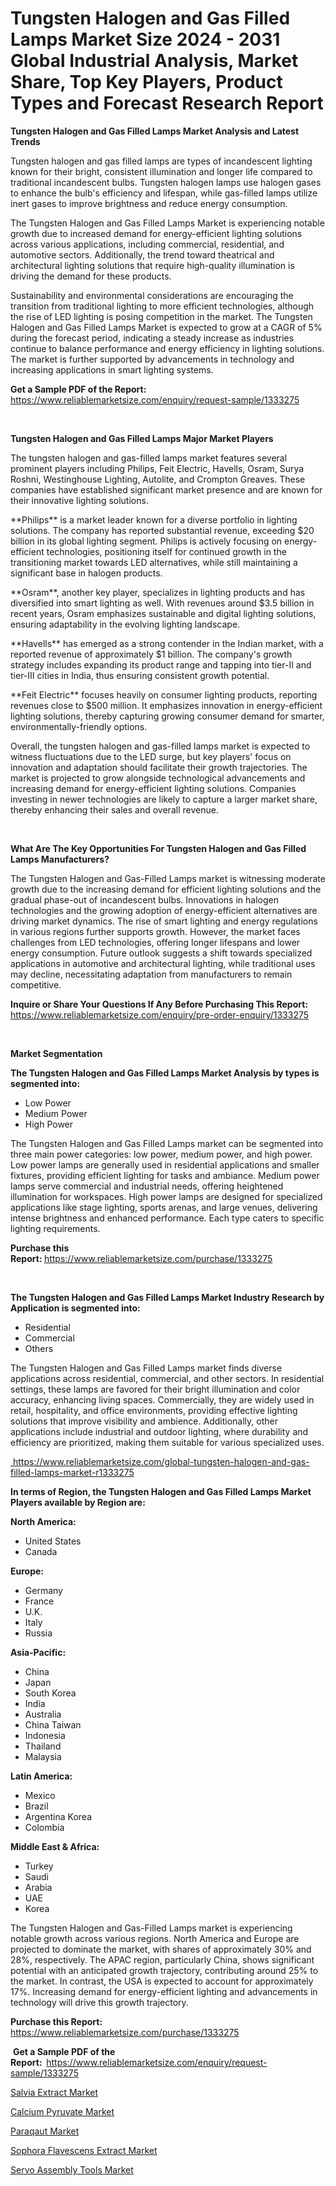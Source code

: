 <p><h1>Tungsten Halogen and Gas Filled Lamps Market Size 2024 - 2031 Global Industrial Analysis, Market Share, Top Key Players, Product Types and Forecast Research Report</h1></p><p><strong>Tungsten Halogen and Gas Filled Lamps Market Analysis and Latest Trends</strong></p>
<p><p>Tungsten halogen and gas filled lamps are types of incandescent lighting known for their bright, consistent illumination and longer life compared to traditional incandescent bulbs. Tungsten halogen lamps use halogen gases to enhance the bulb's efficiency and lifespan, while gas-filled lamps utilize inert gases to improve brightness and reduce energy consumption. </p><p>The Tungsten Halogen and Gas Filled Lamps Market is experiencing notable growth due to increased demand for energy-efficient lighting solutions across various applications, including commercial, residential, and automotive sectors. Additionally, the trend toward theatrical and architectural lighting solutions that require high-quality illumination is driving the demand for these products. </p><p>Sustainability and environmental considerations are encouraging the transition from traditional lighting to more efficient technologies, although the rise of LED lighting is posing competition in the market. The Tungsten Halogen and Gas Filled Lamps Market is expected to grow at a CAGR of 5% during the forecast period, indicating a steady increase as industries continue to balance performance and energy efficiency in lighting solutions. The market is further supported by advancements in technology and increasing applications in smart lighting systems.</p></p>
<p><strong>Get a Sample PDF of the Report:&nbsp;</strong> <a href="https://www.reliablemarketsize.com/enquiry/request-sample/1333275?utm_campaign=1839&utm_medium=2&utm_source=Github&utm_content=ia&utm_term=11122024&utm_id=tungsten-halogen-and-gas-filled-lamps">https://www.reliablemarketsize.com/enquiry/request-sample/1333275</a></p>
<p>&nbsp;</p>
<p><strong>Tungsten Halogen and Gas Filled Lamps Major Market Players</strong></p>
<p><p>The tungsten halogen and gas-filled lamps market features several prominent players including Philips, Feit Electric, Havells, Osram, Surya Roshni, Westinghouse Lighting, Autolite, and Crompton Greaves. These companies have established significant market presence and are known for their innovative lighting solutions.</p><p>**Philips** is a market leader known for a diverse portfolio in lighting solutions. The company has reported substantial revenue, exceeding $20 billion in its global lighting segment. Philips is actively focusing on energy-efficient technologies, positioning itself for continued growth in the transitioning market towards LED alternatives, while still maintaining a significant base in halogen products.</p><p>**Osram**, another key player, specializes in lighting products and has diversified into smart lighting as well. With revenues around $3.5 billion in recent years, Osram emphasizes sustainable and digital lighting solutions, ensuring adaptability in the evolving lighting landscape.</p><p>**Havells** has emerged as a strong contender in the Indian market, with a reported revenue of approximately $1 billion. The company's growth strategy includes expanding its product range and tapping into tier-II and tier-III cities in India, thus ensuring consistent growth potential.</p><p>**Feit Electric** focuses heavily on consumer lighting products, reporting revenues close to $500 million. It emphasizes innovation in energy-efficient lighting solutions, thereby capturing growing consumer demand for smarter, environmentally-friendly options.</p><p>Overall, the tungsten halogen and gas-filled lamps market is expected to witness fluctuations due to the LED surge, but key players' focus on innovation and adaptation should facilitate their growth trajectories. The market is projected to grow alongside technological advancements and increasing demand for energy-efficient lighting solutions. Companies investing in newer technologies are likely to capture a larger market share, thereby enhancing their sales and overall revenue.</p></p>
<p>&nbsp;</p>
<p><strong>What Are The Key Opportunities For Tungsten Halogen and Gas Filled Lamps Manufacturers?</strong></p>
<p><p>The Tungsten Halogen and Gas-Filled Lamps market is witnessing moderate growth due to the increasing demand for efficient lighting solutions and the gradual phase-out of incandescent bulbs. Innovations in halogen technologies and the growing adoption of energy-efficient alternatives are driving market dynamics. The rise of smart lighting and energy regulations in various regions further supports growth. However, the market faces challenges from LED technologies, offering longer lifespans and lower energy consumption. Future outlook suggests a shift towards specialized applications in automotive and architectural lighting, while traditional uses may decline, necessitating adaptation from manufacturers to remain competitive.</p></p>
<p><strong>Inquire or Share Your Questions If Any Before Purchasing This Report:</strong> <a href="https://www.reliablemarketsize.com/enquiry/pre-order-enquiry/1333275?utm_campaign=1839&utm_medium=2&utm_source=Github&utm_content=ia&utm_term=11122024&utm_id=tungsten-halogen-and-gas-filled-lamps">https://www.reliablemarketsize.com/enquiry/pre-order-enquiry/1333275</a></p>
<p>&nbsp;</p>
<p><strong>Market Segmentation</strong></p>
<p><strong>The Tungsten Halogen and Gas Filled Lamps Market Analysis by types is segmented into:</strong></p>
<p><ul><li>Low Power</li><li>Medium Power</li><li>High Power</li></ul></p>
<p><p>The Tungsten Halogen and Gas Filled Lamps market can be segmented into three main power categories: low power, medium power, and high power. Low power lamps are generally used in residential applications and smaller fixtures, providing efficient lighting for tasks and ambiance. Medium power lamps serve commercial and industrial needs, offering heightened illumination for workspaces. High power lamps are designed for specialized applications like stage lighting, sports arenas, and large venues, delivering intense brightness and enhanced performance. Each type caters to specific lighting requirements.</p></p>
<p><strong>Purchase this Report:&nbsp;</strong><a href="https://www.reliablemarketsize.com/purchase/1333275?utm_campaign=1839&utm_medium=2&utm_source=Github&utm_content=ia&utm_term=11122024&utm_id=tungsten-halogen-and-gas-filled-lamps">https://www.reliablemarketsize.com/purchase/1333275</a></p>
<p>&nbsp;</p>
<p><strong>The Tungsten Halogen and Gas Filled Lamps Market Industry Research by Application is segmented into:</strong></p>
<p><ul><li>Residential</li><li>Commercial</li><li>Others</li></ul></p>
<p><p>The Tungsten Halogen and Gas Filled Lamps market finds diverse applications across residential, commercial, and other sectors. In residential settings, these lamps are favored for their bright illumination and color accuracy, enhancing living spaces. Commercially, they are widely used in retail, hospitality, and office environments, providing effective lighting solutions that improve visibility and ambience. Additionally, other applications include industrial and outdoor lighting, where durability and efficiency are prioritized, making them suitable for various specialized uses.</p></p>
<p><a href="https://www.reliablemarketsize.com/global-tungsten-halogen-and-gas-filled-lamps-market-r1333275?utm_campaign=1839&utm_medium=2&utm_source=Github&utm_content=ia&utm_term=11122024&utm_id=tungsten-halogen-and-gas-filled-lamps">&nbsp;https://www.reliablemarketsize.com/global-tungsten-halogen-and-gas-filled-lamps-market-r1333275</a></p>
<p><strong>In terms of Region, the Tungsten Halogen and Gas Filled Lamps Market Players available by Region are:</strong></p>
<p>
    <p> <strong> North America: </strong>
        <ul>
            <li>United States</li>
            <li>Canada</li>
        </ul>
        </p> 
    <p> <strong> Europe: </strong>
        <ul>
            <li>Germany</li>
            <li>France</li>
            <li>U.K.</li>
            <li>Italy</li>
            <li>Russia</li>
        </ul>
        </p> 
    <p> <strong> Asia-Pacific: </strong>
        <ul>
            <li>China</li>
            <li>Japan</li>
            <li>South Korea</li>
            <li>India</li>
            <li>Australia</li>
            <li>China Taiwan</li>
            <li>Indonesia</li>
            <li>Thailand</li>
            <li>Malaysia</li>
        </ul>
        </p> 
    <p> <strong> Latin America: </strong>
        <ul>
            <li>Mexico</li>
            <li>Brazil</li>
            <li>Argentina Korea</li>
            <li>Colombia</li>
        </ul>
        </p> 
    <p> <strong> Middle East & Africa: </strong>
        <ul>
            <li>Turkey</li>
            <li>Saudi</li>
            <li>Arabia</li>
            <li>UAE</li>
            <li>Korea</li>
        </ul>
    </p>
    </p>
<p><p>The Tungsten Halogen and Gas-Filled Lamps market is experiencing notable growth across various regions. North America and Europe are projected to dominate the market, with shares of approximately 30% and 28%, respectively. The APAC region, particularly China, shows significant potential with an anticipated growth trajectory, contributing around 25% to the market. In contrast, the USA is expected to account for approximately 17%. Increasing demand for energy-efficient lighting and advancements in technology will drive this growth trajectory.</p></p>
<p><strong>Purchase this Report: </strong><a href="https://www.reliablemarketsize.com/purchase/1333275?utm_campaign=1839&utm_medium=2&utm_source=Github&utm_content=ia&utm_term=11122024&utm_id=tungsten-halogen-and-gas-filled-lamps">https://www.reliablemarketsize.com/purchase/1333275</a></p>
<p>&nbsp;<strong>Get a Sample PDF of the Report:&nbsp;&nbsp;</strong><a href="https://www.reliablemarketsize.com/enquiry/request-sample/1333275?utm_campaign=1839&utm_medium=2&utm_source=Github&utm_content=ia&utm_term=11122024&utm_id=tungsten-halogen-and-gas-filled-lamps">https://www.reliablemarketsize.com/enquiry/request-sample/1333275</a></p>
<p><strong></strong></p>
<p><p><a href="https://www.linkedin.com/pulse/salvia-extract-market-size-analysis-2024-2031-projected-qqlsc?utm_campaign=1839&utm_medium=2&utm_source=Github&utm_content=ia&utm_term=11122024&utm_id=tungsten-halogen-and-gas-filled-lamps">Salvia Extract Market</a></p><p><a href="https://www.linkedin.com/pulse/market-analysis-calcium-pyruvate-trends-share-growth-expected-rslic?utm_campaign=1839&utm_medium=2&utm_source=Github&utm_content=ia&utm_term=11122024&utm_id=tungsten-halogen-and-gas-filled-lamps">Calcium Pyruvate Market</a></p><p><a href="https://www.linkedin.com/pulse/study-paraqaut-market-offeringdata-concerning-its-size-fz8cc?utm_campaign=1839&utm_medium=2&utm_source=Github&utm_content=ia&utm_term=11122024&utm_id=tungsten-halogen-and-gas-filled-lamps">Paraqaut Market</a></p><p><a href="https://www.linkedin.com/pulse/sophora-flavescens-extract-market-report-projected-12-urr1c?utm_campaign=1839&utm_medium=2&utm_source=Github&utm_content=ia&utm_term=11122024&utm_id=tungsten-halogen-and-gas-filled-lamps">Sophora Flavescens Extract Market</a></p><p><a href="https://github.com/sofayahoo2023/Market-Research-Report-List-6/blob/main/servo-assembly-tools-market.md?utm_campaign=1839&utm_medium=2&utm_source=Github&utm_content=ia&utm_term=11122024&utm_id=tungsten-halogen-and-gas-filled-lamps">Servo Assembly Tools Market</a></p></p>